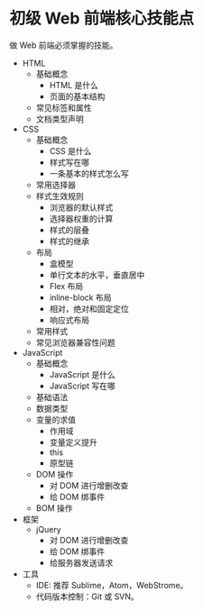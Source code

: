 # 初级 Web 前端核心技能点
做 Web 前端必须掌握的技能。

* HTML
  * 基础概念
    * HTML 是什么
    * 页面的基本结构
  * 常见标签和属性
  * 文档类型声明
* CSS
  * 基础概念
    * CSS 是什么
    * 样式写在哪
    * 一条基本的样式怎么写
  * 常用选择器
  * 样式生效规则
      * 浏览器的默认样式
      * 选择器权重的计算
      * 样式的层叠
      * 样式的继承
  * 布局
    * 盒模型
    * 单行文本的水平，垂直居中
    * Flex 布局
    * inline-block 布局
    * 相对，绝对和固定定位
    * 响应式布局
  * 常用样式
  * 常见浏览器兼容性问题
* JavaScript
  * 基础概念
    * JavaScript 是什么
    * JavaScript 写在哪
  * 基础语法
  * 数据类型
  * 变量的求值
    * 作用域
    * 变量定义提升
    * this
    * 原型链
  * DOM 操作
    * 对 DOM 进行增删改查
    * 给 DOM 绑事件
  * BOM 操作
* 框架
  * jQuery
    * 对 DOM 进行增删改查
    * 给 DOM 绑事件
    * 给服务器发送请求
* 工具
  * IDE: 推荐 Sublime，Atom，WebStrome。
  * 代码版本控制：Git 或 SVN。